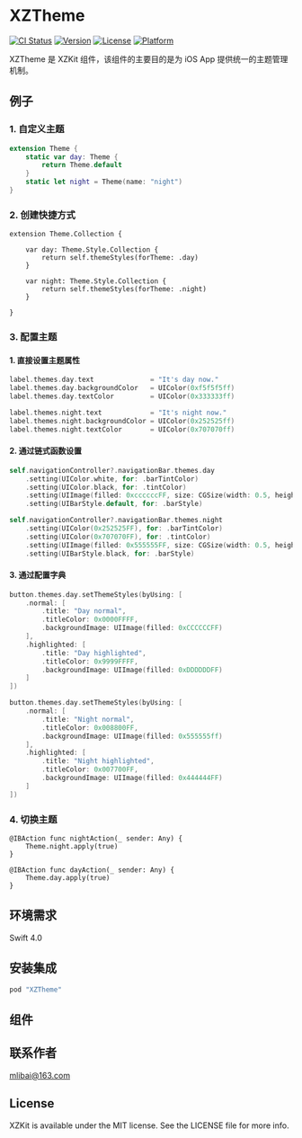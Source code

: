 # XZTheme

[![CI Status](https://img.shields.io/travis/rust-lang/rust.svg)](https://travis-ci.org/mlibai/XZKit)
[![Version](https://img.shields.io/badge/Version-1.0.0-blue.svg?style=flat)](http://cocoapods.org/pods/XZKit)
[![License](https://img.shields.io/badge/License-MIT-green.svg)](http://cocoapods.org/pods/XZKit)
[![Platform](https://img.shields.io/badge/Platform-iOS-yellow.svg)](http://cocoapods.org/pods/XZKit)

XZTheme 是 XZKit 组件，该组件的主要目的是为 iOS App 提供统一的主题管理机制。

## 例子

### 1. 自定义主题

```swift
extension Theme {
    static var day: Theme {
        return Theme.default
    }
    static let night = Theme(name: "night")
}
```

### 2. 创建快捷方式

```
extension Theme.Collection {

    var day: Theme.Style.Collection {
        return self.themeStyles(forTheme: .day)
    }

    var night: Theme.Style.Collection {
        return self.themeStyles(forTheme: .night)
    }

}
```

### 3. 配置主题

#### 1. 直接设置主题属性

```swift
label.themes.day.text              = "It's day now."
label.themes.day.backgroundColor   = UIColor(0xf5f5f5ff)
label.themes.day.textColor         = UIColor(0x333333ff)

label.themes.night.text            = "It's night now."
label.themes.night.backgroundColor = UIColor(0x252525ff)
label.themes.night.textColor       = UIColor(0x707070ff)

```

#### 2. 通过链式函数设置

```swift
self.navigationController?.navigationBar.themes.day
    .setting(UIColor.white, for: .barTintColor)
    .setting(UIColor.black, for: .tintColor)
    .setting(UIImage(filled: 0xccccccFF, size: CGSize(width: 0.5, height: 0.5)), for: .shadowImage)
    .setting(UIBarStyle.default, for: .barStyle)

self.navigationController?.navigationBar.themes.night
    .setting(UIColor(0x252525FF), for: .barTintColor)
    .setting(UIColor(0x707070FF), for: .tintColor)
    .setting(UIImage(filled: 0x555555FF, size: CGSize(width: 0.5, height: 0.5)), for: .shadowImage)
    .setting(UIBarStyle.black, for: .barStyle)
```

#### 3. 通过配置字典

```swift
button.themes.day.setThemeStyles(byUsing: [
    .normal: [
        .title: "Day normal",
        .titleColor: 0x0000FFFF,
        .backgroundImage: UIImage(filled: 0xCCCCCCFF)
    ],
    .highlighted: [
        .title: "Day highlighted",
        .titleColor: 0x9999FFFF,
        .backgroundImage: UIImage(filled: 0xDDDDDDFF)
    ]
])

button.themes.day.setThemeStyles(byUsing: [
    .normal: [
        .title: "Night normal",
        .titleColor: 0x008800FF,
        .backgroundImage: UIImage(filled: 0x555555ff)
    ],
    .highlighted: [
        .title: "Night highlighted",
        .titleColor: 0x007700FF,
        .backgroundImage: UIImage(filled: 0x444444FF)
    ]
])
```

### 4. 切换主题

```
@IBAction func nightAction(_ sender: Any) {
    Theme.night.apply(true)
}

@IBAction func dayAction(_ sender: Any) {
    Theme.day.apply(true)
}
```

## 环境需求

Swift 4.0

## 安装集成



```ruby
pod "XZTheme"
```

## 组件


## 联系作者

[mlibai@163.com](mailto://mlibai@163.com)

## License

XZKit is available under the MIT license. See the LICENSE file for more info.

